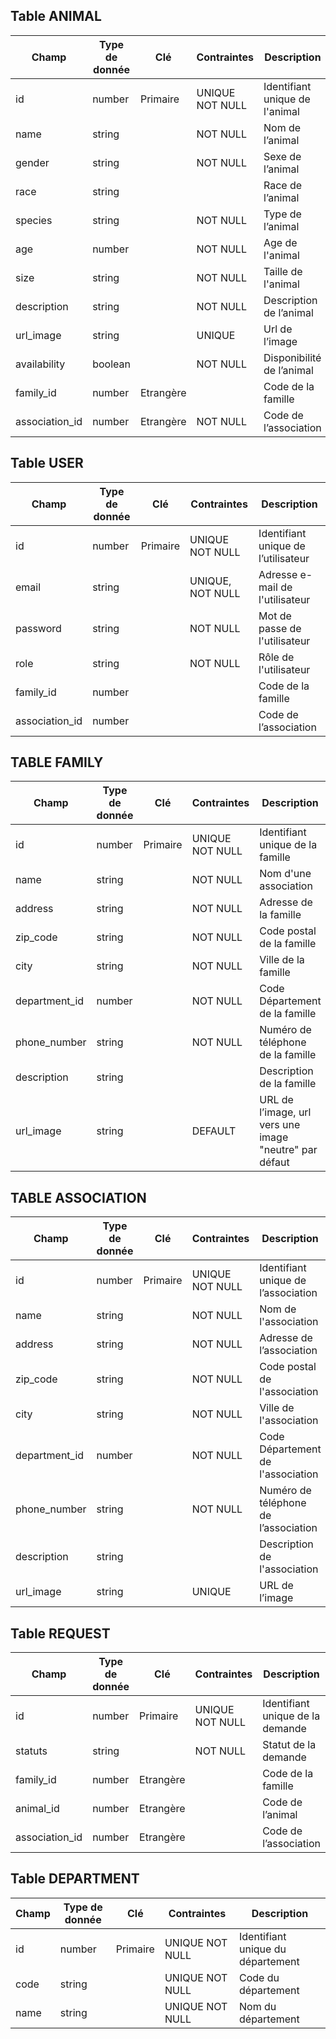 ## Table ANIMAL

| **Champ**      | **Type de donnée** | **Clé**   | **Contraintes** | **Description**                |
| -------------- | ------------------ | --------- | --------------- | ------------------------------ |
| id             | number             | Primaire  | UNIQUE NOT NULL | Identifiant unique de l'animal |
| name           | string             |           | NOT NULL        | Nom de l’animal                |
| gender         | string             |           | NOT NULL        | Sexe de l’animal               |
| race           | string             |           |                 | Race de l’animal               |
| species        | string             |           | NOT NULL        | Type de l’animal               |
| age            | number             |           | NOT NULL        | Age de l'animal                |
| size           | string             |           | NOT NULL        | Taille de l'animal             |
| description    | string             |           | NOT NULL        | Description de l’animal        |
| url_image      | string             |           | UNIQUE          | Url de l’image                 |
| availability   | boolean            |           | NOT NULL        | Disponibilité de l’animal      |
| family_id      | number             | Etrangère |                 | Code de la famille             |
| association_id | number             | Etrangère | NOT NULL        | Code de l’association          |

## Table USER

| **Champ**      | **Type de donnée** | **Clé**  | **Contraintes**  | **Description**                     |
| -------------- | ------------------ | -------- | ---------------- | ----------------------------------- |
| id             | number             | Primaire | UNIQUE NOT NULL  | Identifiant unique de l’utilisateur |
| email          | string             |          | UNIQUE, NOT NULL | Adresse e-mail de l'utilisateur     |
| password       | string             |          | NOT NULL         | Mot de passe de l'utilisateur       |
| role           | string             |          | NOT NULL         | Rôle de l'utilisateur               |
| family_id      | number             |          |                  | Code de la famille                  |
| association_id | number             |          |                  | Code de l’association               |

## TABLE FAMILY

| **Champ**     | **Type de donnée** | **Clé**  | **Contraintes** | **Description**                                        |
| ------------- | ------------------ | -------- | --------------- | ------------------------------------------------------ |
| id            | number             | Primaire | UNIQUE NOT NULL | Identifiant unique de la famille                       |
| name          | string             |          | NOT NULL        | Nom d'une association                                  |
| address       | string             |          | NOT NULL        | Adresse de la famille                                  |
| zip_code      | string             |          | NOT NULL        | Code postal de la famille                              |
| city          | string             |          | NOT NULL        | Ville de la famille                                    |
| department_id | number             |          | NOT NULL        | Code Département de la famille                         |
| phone_number  | string             |          | NOT NULL        | Numéro de téléphone de la famille                      |
| description   | string             |          |                 | Description de la famille                              |
| url_image     | string             |          | DEFAULT         | URL de l’image, url vers une image "neutre" par défaut |

## TABLE ASSOCIATION

| **Champ**     | **Type de donnée** | **Clé**  | **Contraintes** | **Description**                      |
| ------------- | ------------------ | -------- | --------------- | ------------------------------------ |
| id            | number             | Primaire | UNIQUE NOT NULL | Identifiant unique de l’association  |
| name          | string             |          | NOT NULL        | Nom de l'association                 |
| address       | string             |          | NOT NULL        | Adresse de l’association             |
| zip_code      | string             |          | NOT NULL        | Code postal de l'association         |
| city          | string             |          | NOT NULL        | Ville de l'association               |
| department_id | number             |          | NOT NULL        | Code Département de l'association    |
| phone_number  | string             |          | NOT NULL        | Numéro de téléphone de l’association |
| description   | string             |          |                 | Description de l'association         |
| url_image     | string             |          | UNIQUE          | URL de l’image                       |

## Table REQUEST

| **Champ**      | **Type de donnée** | **Clé**   | **Contraintes** | **Description**                  |
| -------------- | ------------------ | --------- | --------------- | -------------------------------- |
| id             | number             | Primaire  | UNIQUE NOT NULL | Identifiant unique de la demande |
| statuts        | string             |           | NOT NULL        | Statut de la demande             |
| family_id      | number             | Etrangère |                 | Code de la famille               |
| animal_id      | number             | Etrangère |                 | Code de l’animal                 |
| association_id | number             | Etrangère |                 | Code de l’association            |

## Table DEPARTMENT

| **Champ** | **Type de donnée** | **Clé**  | **Contraintes** | **Description**                   |
| --------- | ------------------ | -------- | --------------- | --------------------------------- |
| id        | number             | Primaire | UNIQUE NOT NULL | Identifiant unique du département |
| code      | string             |          | UNIQUE NOT NULL | Code du département               |
| name      | string             |          | UNIQUE NOT NULL | Nom du département                |

